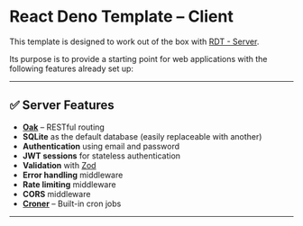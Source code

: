 # React Deno Template – Client

This template is designed to work out of the box with [RDT - Server](https://github.com/Flyingfool95/RDT-server).

Its purpose is to provide a starting point for web applications with the following features already set up:

---

## ✅ Server Features

-   **[Oak](https://oakserver.org/)** – RESTful routing
-   **SQLite** as the default database (easily replaceable with another)
-   **Authentication** using email and password
-   **JWT sessions** for stateless authentication
-   **Validation** with [Zod](https://github.com/colinhacks/zod)
-   **Error handling** middleware
-   **Rate limiting** middleware
-   **CORS** middleware
-   **[Croner](https://deno.land/x/croner@9.0.1-dev.3)** – Built-in cron jobs

---
